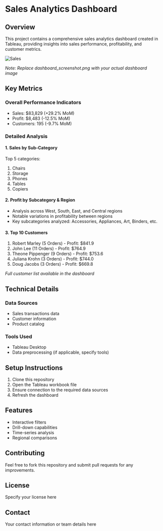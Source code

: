 
# Sales Analytics Dashboard

## Overview
This project contains a comprehensive sales analytics dashboard created in Tableau, providing insights into sales performance, profitability, and customer metrics.

![Sales](https://github.com/user-attachments/assets/1d4976fe-6ac5-42ac-b22d-40bc871791c7)

*Note: Replace dashboard_screenshot.png with your actual dashboard image*

## Key Metrics

### Overall Performance Indicators
- Sales: $83,829 (+29.2% MoM)
- Profit: $8,483 (-12.5% MoM)
- Customers: 195 (-9.7% MoM)

### Detailed Analysis

#### 1. Sales by Sub-Category
Top 5 categories:
1. Chairs
2. Storage
3. Phones
4. Tables
5. Copiers

#### 2. Profit by Subcategory & Region
- Analysis across West, South, East, and Central regions
- Notable variations in profitability between regions
- Key subcategories analyzed: Accessories, Appliances, Art, Binders, etc.

#### 3. Top 10 Customers
1. Robert Marley (5 Orders) - Profit: $841.9
2. John Lee (11 Orders) - Profit: $764.9
3. Theone Pippenger (9 Orders) - Profit: $753.6
4. Juliana Krohn (3 Orders) - Profit: $744.0
5. Doug Jacobs (3 Orders) - Profit: $669.8

*Full customer list available in the dashboard*

## Technical Details

### Data Sources
- Sales transactions data
- Customer information
- Product catalog

### Tools Used
- Tableau Desktop
- Data preprocessing (if applicable, specify tools)

## Setup Instructions
1. Clone this repository
2. Open the Tableau workbook file
3. Ensure connection to the required data sources
4. Refresh the dashboard

## Features
- Interactive filters
- Drill-down capabilities
- Time-series analysis
- Regional comparisons

## Contributing
Feel free to fork this repository and submit pull requests for any improvements.

## License
Specify your license here

## Contact
Your contact information or team details here
